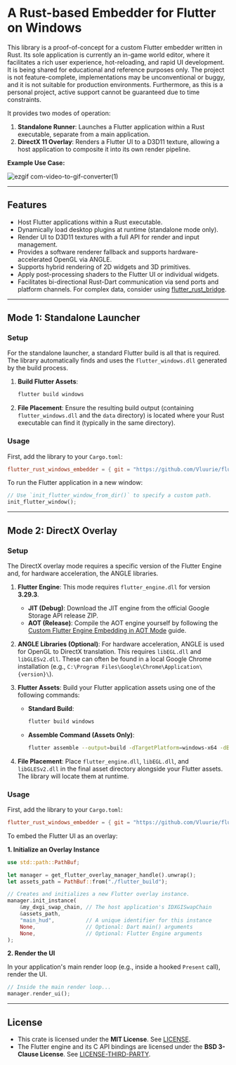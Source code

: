 # A Rust-based Embedder for Flutter on Windows

This library is a proof-of-concept for a custom Flutter embedder written in Rust. Its sole application is currently an in-game world editor, where it facilitates a rich user experience, hot-reloading, and rapid UI development.
It is being shared for educational and reference purposes only. The project is not feature-complete, implementations may be unconventional or buggy, and it is not suitable for production environments. Furthermore, as this is a personal project, active support cannot be guaranteed due to time constraints.

It provides two modes of operation:

1.  **Standalone Runner**: Launches a Flutter application within a Rust executable, separate from a main application.
2.  **DirectX 11 Overlay**: Renders a Flutter UI to a D3D11 texture, allowing a host application to composite it into its own render pipeline.

**Example Use Case:**

![ezgif com-video-to-gif-converter(1)](https://github.com/user-attachments/assets/5d75d20e-d2f6-4407-a6c4-364e96a89b3e)


-----

## Features

  * Host Flutter applications within a Rust executable.
  * Dynamically load desktop plugins at runtime (standalone mode only).
  * Render UI to D3D11 textures with a full API for render and input management.
  * Provides a software renderer fallback and supports hardware-accelerated OpenGL via ANGLE.
  * Supports hybrid rendering of 2D widgets and 3D primitives.
  * Apply post-processing shaders to the Flutter UI or individual widgets.
  * Facilitates bi-directional Rust-Dart communication via send ports and platform channels. For complex data, consider using [flutter\_rust\_bridge](https://github.com/fzyzcjy/flutter_rust_bridge).

-----

## Mode 1: Standalone Launcher

### Setup

For the standalone launcher, a standard Flutter build is all that is required. The library automatically finds and uses the `flutter_windows.dll` generated by the build process.

1.  **Build Flutter Assets**:
    ```bash
    flutter build windows
    ```
2.  **File Placement**: Ensure the resulting build output (containing `flutter_windows.dll` and the `data` directory) is located where your Rust executable can find it (typically in the same directory).

### Usage

First, add the library to your `Cargo.toml`:

```toml
flutter_rust_windows_embedder = { git = "https://github.com/Vluurie/flutter-rust-windows-embedder.git", branch = "master" }
```

To run the Flutter application in a new window:

```rust
// Use `init_flutter_window_from_dir()` to specify a custom path.
init_flutter_window();
```

-----

## Mode 2: DirectX Overlay

### Setup

The DirectX overlay mode requires a specific version of the Flutter Engine and, for hardware acceleration, the ANGLE libraries.

1.  **Flutter Engine**: This mode requires `flutter_engine.dll` for version **3.29.3**.

      * **JIT (Debug)**: Download the JIT engine from the official Google Storage API release ZIP.
      * **AOT (Release)**: Compile the AOT engine yourself by following the [Custom Flutter Engine Embedding in AOT Mode](https://github.com/flutter/engine/blob/main/docs/Custom-Flutter-Engine-Embedding-in-AOT-Mode.md) guide.

2.  **ANGLE Libraries (Optional)**: For hardware acceleration, ANGLE is used for OpenGL to DirectX translation. This requires `libEGL.dll` and `libGLESv2.dll`. These can often be found in a local Google Chrome installation (e.g., `C:\Program Files\Google\Chrome\Application\{version}\`).

3.  **Flutter Assets**: Build your Flutter application assets using one of the following commands:

      * **Standard Build**:
        ```bash
        flutter build windows
        ```
      * **Assemble Command (Assets Only)**:
        ```bash
        flutter assemble --output=build -dTargetPlatform=windows-x64 -dBuildMode={build_mode} {build_mode}_bundle_windows-x64_assets
        ```

4.  **File Placement**: Place `flutter_engine.dll`, `libEGL.dll`, and `libGLESv2.dll` in the final asset directory alongside your Flutter assets. The library will locate them at runtime.

### Usage

First, add the library to your `Cargo.toml`:

```toml
flutter_rust_windows_embedder = { git = "https://github.com/Vluurie/flutter-rust-windows-embedder.git", branch = "master" }
```

To embed the Flutter UI as an overlay:

**1. Initialize an Overlay Instance**

```rust
use std::path::PathBuf;

let manager = get_flutter_overlay_manager_handle().unwrap();
let assets_path = PathBuf::from("./flutter_build");

// Creates and initializes a new Flutter overlay instance.
manager.init_instance(
    &my_dxgi_swap_chain, // The host application's IDXGISwapChain
    &assets_path,
    "main_hud",          // A unique identifier for this instance
    None,                // Optional: Dart main() arguments
    None,                // Optional: Flutter Engine arguments
);
```

**2. Render the UI**

In your application's main render loop (e.g., inside a hooked `Present` call), render the UI.

```rust
// Inside the main render loop...
manager.render_ui();
```

-----

## License

  * This crate is licensed under the **MIT License**. See [LICENSE](https://www.google.com/search?q=./LICENSE).
  * The Flutter engine and its C API bindings are licensed under the **BSD 3-Clause License**. See [LICENSE-THIRD-PARTY](https://www.google.com/search?q=./LICENSE-THIRD-PARTY).
